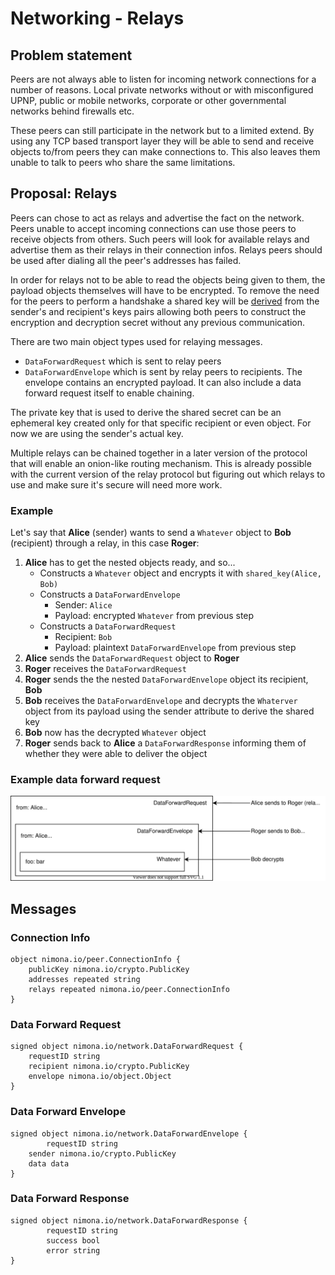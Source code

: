 # Networking - Relays

## Problem statement

Peers are not always able to listen for incoming network connections for a number of reasons. Local private networks without or with misconfigured UPNP, public or mobile networks, corporate or other governmental networks behind firewalls etc.

These peers can still participate in the network but to a limited extend. By using any TCP based transport layer they will be able to send and receive objects to/from peers they can make connections to. This also leaves them unable to talk to peers who share the same limitations.

## Proposal: Relays

Peers can chose to act as relays and advertise the fact on the network. Peers unable to accept incoming connections can use those peers to receive objects from others. Such peers will look for available relays and advertise them as their relays in their connection infos. Relays peers should be used after dialing all the peer's addresses has failed.

In order for relays not to be able to read the objects being given to them, the payload objects themselves will have to be encrypted. To remove the need for the peers to perform a handshake a shared key will be [derived](https://blog.filippo.io/using-ed25519-keys-for-encryption) from the sender's and recipient's keys pairs allowing both peers to construct the encryption and decryption secret without any previous communication.

There are two main object types used for relaying messages.

- `DataForwardRequest` which is sent to relay peers
- `DataForwardEnvelope` which is sent by relay peers to recipients. The envelope contains an encrypted payload. It can also include a data forward request itself to enable chaining.

The private key that is used to derive the shared secret can be an ephemeral key created only for that specific recipient or even object. For now we are using the sender's actual key.

Multiple relays can be chained together in a later version of the protocol that will enable an onion-like routing mechanism. This is already possible with the current version of the relay protocol but figuring out which relays to use and make sure it's secure will need more work.

### Example

Let's say that **Alice** (sender) wants to send a `Whatever` object to **Bob** (recipient) through a relay, in this case **Roger**:

1. **Alice** has to get the nested objects ready, and so...
    - Constructs a `Whatever` object and encrypts it with `shared_key(Alice, Bob)`
    - Constructs a `DataForwardEnvelope`
        - Sender: `Alice`
        - Payload: encrypted `Whatever` from previous step
    - Constructs a `DataForwardRequest`
        - Recipient: `Bob`
        - Payload: plaintext `DataForwardEnvelope` from previous step
2. **Alice** sends the `DataForwardRequest` object to **Roger**
3. **Roger** receives the `DataForwardRequest` 
4. **Roger** sends the the nested `DataForwardEnvelope` object its recipient, **Bob**
5. **Bob** receives the `DataForwardEnvelope` and decrypts the `Whaterver` object from its payload using the sender attribute to derive the shared key
6. **Bob** now has the decrypted `Whatever` object
7. **Roger** sends back to **Alice** a `DataForwardResponse` informing them of whether they were able to deliver the object

### Example data forward request

![images/network-relays-object.svg](images/network-relays-object.svg)

## Messages

### Connection Info

```ndl
object nimona.io/peer.ConnectionInfo {
    publicKey nimona.io/crypto.PublicKey
    addresses repeated string
    relays repeated nimona.io/peer.ConnectionInfo
}
```

### Data Forward Request

```ndl
signed object nimona.io/network.DataForwardRequest {
    requestID string
    recipient nimona.io/crypto.PublicKey
    envelope nimona.io/object.Object
}
```

### Data Forward Envelope

```ndl
signed object nimona.io/network.DataForwardEnvelope {
        requestID string
    sender nimona.io/crypto.PublicKey
    data data
}
```

### Data Forward Response

```ndl
signed object nimona.io/network.DataForwardResponse {
        requestID string
        success bool
        error string
}
```
